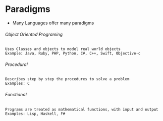 # Paradigms

* Many Languages offer many paradigms 

###### Object Oriented Programing
```
Uses Classes and objects to model real world objects
Example: Java, Ruby, PHP, Python, C#, C++, Swift, Objective-c
```

###### Procedural
```
Describes step by step the procedures to solve a problem
Examples: C
```

###### Functional
```
Programs are treated as mathematical functions, with input and output
Examples: Lisp, Haskell, F#
```

